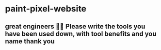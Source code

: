 # paint-pixel-website
great engineers 👩‍💻 
Please write the tools you have been used down, with tool benefits and you name 
thank you 
-------------------------------------------------------------------------------
